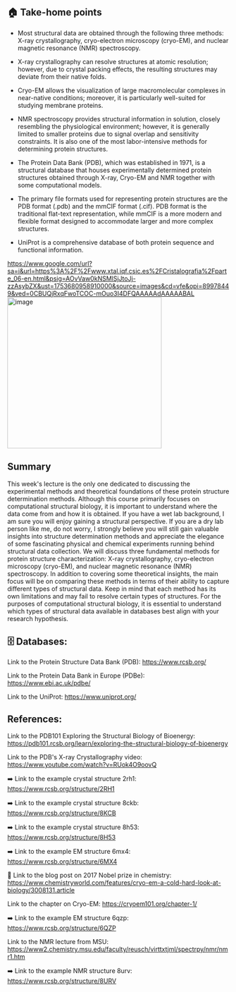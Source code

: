 ## 🏠 Take-home points

- Most structural data are obtained through the following three methods: X-ray crystallography, cryo-electron microscopy (cryo-EM), and nuclear magnetic resonance (NMR) spectroscopy.

- X-ray crystallography can resolve structures at atomic resolution; however, due to crystal packing effects, the resulting structures may deviate from their native folds. 

- Cryo-EM allows the visualization of large macromolecular complexes in near-native conditions; moreover, it is particularly well-suited for studying membrane proteins.

- NMR spectroscopy provides structural information in solution, closely resembling the physiological environment; however, it is generally limited to smaller proteins due to signal overlap and sensitivity constraints. It is also one of the most labor-intensive methods for determining protein structures.

- The Protein Data Bank (PDB), which was established in 1971, is a structural database that houses experimentally determined protein structures obtained through X-ray, Cryo-EM and NMR together with some computational models.

- The primary file formats used for representing protein structures are the PDB format (.pdb) and the mmCIF format (.cif). PDB format is the traditional flat-text representation, while mmCIF is a more modern and flexible format designed to accommodate larger and more complex structures.

- UniProt is a comprehensive database of both protein sequence and functional information.

https://www.google.com/url?sa=i&url=https%3A%2F%2Fwww.xtal.iqf.csic.es%2FCristalografia%2Fparte_06-en.html&psig=AOvVaw0kNSMlSjJtoJj-zzAsybZX&ust=1753680958910000&source=images&cd=vfe&opi=89978449&ved=0CBUQjRxqFwoTCOC-mOuo3I4DFQAAAAAdAAAAABAL<img width="350" height="343" alt="image" src="https://github.com/user-attachments/assets/9db74e2b-9bdc-468d-b7d2-1e66807ebedc" />

## Summary

This week's lecture is the only one dedicated to discussing the experimental methods and theoretical foundations of these protein structure determination methods. Although this course primarily focuses on computational structural biology, it is important to understand where the data come from and how it is obtained. If you have a wet lab background, I am sure you will enjoy gaining a structural perspective. If you are a dry lab person like me, do not worry, I strongly believe you will still gain valuable insights into structure determination methods and appreciate the elegance of some fascinating physical and chemical experiments running behind structural data collection. We will discuss three fundamental methods for protein structure characterization: X-ray crystallography, cryo-electron microscopy (cryo-EM), and nuclear magnetic resonance (NMR) spectroscopy. In addition to covering some theoretical insights, the main focus will be on comparing these methods in terms of their ability to capture different types of structural data. Keep in mind that each method has its own limitations and may fail to resolve certain types of structures. For the purposes of computational structural biology, it is essential to understand which types of structural data available in databases best align with your research hypothesis.

## 🗄️ Databases: 
 
Link to the Protein Structure Data Bank (PDB): https://www.rcsb.org/

Link to the Protein Data Bank in Europe (PDBe): https://www.ebi.ac.uk/pdbe/

Link to the UniProt: https://www.uniprot.org/

## References: 

Link to the PDB101 Exploring the Structural Biology of Bioenergy: https://pdb101.rcsb.org/learn/exploring-the-structural-biology-of-bioenergy

Link to the PDB's X-ray Crystallography video: https://www.youtube.com/watch?v=RUok4O9oovQ

➡️ Link to the example crystal structure 2rh1: https://www.rcsb.org/structure/2RH1

➡️ Link to the example crystal structure 8ckb: https://www.rcsb.org/structure/8KCB

➡️ Link to the example crystal structure 8h53: https://www.rcsb.org/structure/8H53

➡️ Link to the example EM structure 6mx4: https://www.rcsb.org/structure/6MX4

🧊 Link to the blog post on 2017 Nobel prize in chemistry: https://www.chemistryworld.com/features/cryo-em-a-cold-hard-look-at-biology/3008131.article

Link to the chapter on Cryo-EM: https://cryoem101.org/chapter-1/

➡️ Link to the example EM structure 6qzp: https://www.rcsb.org/structure/6QZP

Link to the NMR lecture from MSU: https://www2.chemistry.msu.edu/faculty/reusch/virttxtjml/spectrpy/nmr/nmr1.htm

➡️ Link to the example NMR structure 8urv: https://www.rcsb.org/structure/8URV

